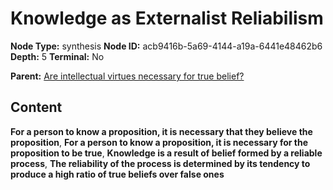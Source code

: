 # Knowledge as Externalist Reliabilism

**Node Type:** synthesis
**Node ID:** acb9416b-5a69-4144-a19a-6441e48462b6
**Depth:** 5
**Terminal:** No

**Parent:** [Are intellectual virtues necessary for true belief?](are-intellectual-virtues-necessary-for-true-belief-antithesis-61d8987a-1469-4329-8d2a-0e30ff2431e0.md)

## Content

**For a person to know a proposition, it is necessary that they believe the proposition**, **For a person to know a proposition, it is necessary for the proposition to be true**, **Knowledge is a result of belief formed by a reliable process**, **The reliability of the process is determined by its tendency to produce a high ratio of true beliefs over false ones**
